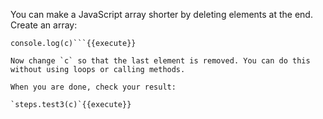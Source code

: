 You can make a JavaScript array shorter by deleting elements at the end. Create an array:

```let c = steps.pidigits()
console.log(c)```{{execute}}

Now change `c` so that the last element is removed. You can do this without using loops or calling methods. 

When you are done, check your result:

`steps.test3(c)`{{execute}}
